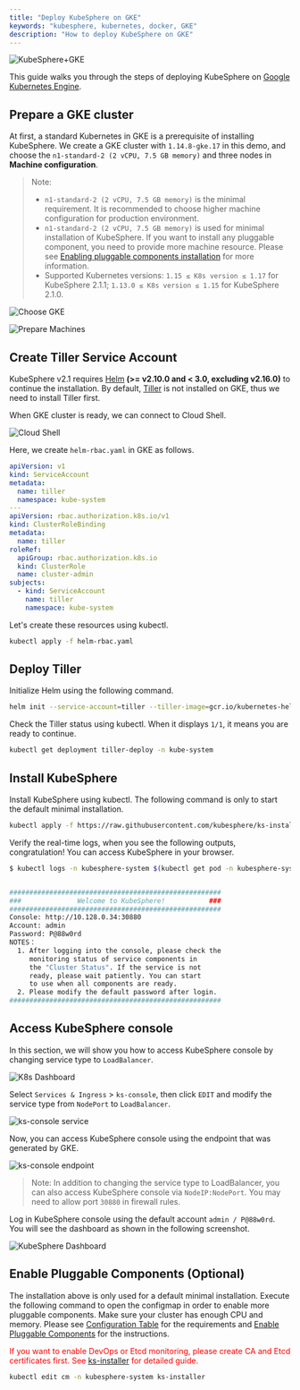 ```yaml
---
title: "Deploy KubeSphere on GKE"
keywords: "kubesphere, kubernetes, docker, GKE"
description: "How to deploy KubeSphere on GKE"
---
```


![KubeSphere+GKE](https://pek3b.qingstor.com/kubesphere-docs/png/20191123145223.png)

This guide walks you through the steps of deploying KubeSphere on [Google Kubernetes Engine](https://cloud.google.com/kubernetes-engine/).

## Prepare a GKE cluster

At first, a standard Kubernetes in GKE is a prerequisite of installing KubeSphere. We create a GKE cluster with `1.14.8-gke.17` in this demo, and  choose the `n1-standard-2 (2 vCPU, 7.5 GB memory)` and three nodes in **Machine configuration**.

> Note:
>
> - `n1-standard-2 (2 vCPU, 7.5 GB memory)` is the minimal requirement. It is recommended to choose higher machine configuration for production environment.
> - `n1-standard-2 (2 vCPU, 7.5 GB memory)` is used for minimal installation of KubeSphere. If you want to install any pluggable component, you need to provide more machine resource. Please see [Enabling pluggable components installation](../install-on-gke/#enable-pluggable-components) for more information.
> - Supported Kubernetes versions: `1.15 ≤ K8s version ≤ 1.17` for KubeSphere 2.1.1; `1.13.0 ≤ K8s version ≤ 1.15` for KubeSphere 2.1.0.

![Choose GKE](https://pek3b.qingstor.com/kubesphere-docs/png/20191123120312.png)

![Prepare Machines](https://pek3b.qingstor.com/kubesphere-docs/png/20191123120440.png)

## Create Tiller Service Account

KubeSphere v2.1 requires [Helm](https://v2.helm.sh/) **(>= v2.10.0 and < 3.0, excluding v2.16.0)** to continue the installation. By default, [Tiller](https://v2.helm.sh/) is not installed on GKE, thus we need to install Tiller first.

When GKE cluster is ready, we can connect to Cloud Shell.

![Cloud Shell](https://pek3b.qingstor.com/kubesphere-docs/png/20191123122806.png)

Here, we create `helm-rbac.yaml` in GKE as follows.

```yaml
apiVersion: v1
kind: ServiceAccount
metadata:
  name: tiller
  namespace: kube-system
---
apiVersion: rbac.authorization.k8s.io/v1
kind: ClusterRoleBinding
metadata:
  name: tiller
roleRef:
  apiGroup: rbac.authorization.k8s.io
  kind: ClusterRole
  name: cluster-admin
subjects:
  - kind: ServiceAccount
    name: tiller
    namespace: kube-system
```

Let's create these resources using kubectl.

```bash
kubectl apply -f helm-rbac.yaml
```

## Deploy Tiller

Initialize Helm using the following command.

```bash
helm init --service-account=tiller --tiller-image=gcr.io/kubernetes-helm/tiller:v2.14.1 --history-max 300
```

Check the Tiller status using kubectl. When it displays `1/1`, it means you are ready to continue.

```bash
kubectl get deployment tiller-deploy -n kube-system
```

## Install KubeSphere

Install KubeSphere using kubectl. The following command is only to start the default minimal installation.

```bash
kubectl apply -f https://raw.githubusercontent.com/kubesphere/ks-installer/v2.1.1/kubesphere-minimal.yaml
```

Verify the real-time logs, when you see the following outputs, congratulation! You can access KubeSphere in your browser.

```bash
$ kubectl logs -n kubesphere-system $(kubectl get pod -n kubesphere-system -l app=ks-install -o jsonpath='{.items[0].metadata.name}') -f


#####################################################
###              Welcome to KubeSphere!           ###
#####################################################
Console: http://10.128.0.34:30880
Account: admin
Password: P@88w0rd
NOTES：
  1. After logging into the console, please check the
     monitoring status of service components in
     the "Cluster Status". If the service is not
     ready, please wait patiently. You can start
     to use when all components are ready.
  2. Please modify the default password after login.
#####################################################
```

## Access KubeSphere console

In this section, we will show you how to access KubeSphere console by changing service type to `LoadBalancer`.

![K8s Dashboard](https://pek3b.qingstor.com/kubesphere-docs/png/20191123124133.png)

Select `Services & Ingress` > `ks-console`, then click `EDIT` and modify the service type from `NodePort` to `LoadBalancer`.

![ks-console service](https://pek3b.qingstor.com/kubesphere-docs/png/20191123124325.png)

Now, you can access KubeSphere console using the endpoint that was generated by GKE.

![ks-console endpoint](https://pek3b.qingstor.com/kubesphere-docs/png/20191123124744.png)

> Note: In addition to changing the service type to LoadBalancer, you can also access KubeSphere console via `NodeIP:NodePort`. You may need to allow port `30880` in firewall rules.

Log in KubeSphere console using the default account `admin / P@88w0rd`. You will see the dashboard as shown in the following screenshot.

![KubeSphere Dashboard](https://pek3b.qingstor.com/kubesphere-docs/png/20191123125116.png)

## Enable Pluggable Components (Optional)

The installation above is only used for a default minimal installation. Execute the following command to open the configmap in order to enable more pluggable components. Make sure your cluster has enough CPU and memory. Please see [Configuration Table](https://github.com/kubesphere/ks-installer/blob/master/README.md#configuration-table) for the requirements and [Enable Pluggable Components](../pluggable-components) for the instructions.

<font color=red>If you want to enable DevOps or Etcd monitoring, please create CA and Etcd certificates first. See [ks-installer](https://github.com/kubesphere/ks-installer/blob/master/README.md) for detailed guide.</font>

```bash
kubectl edit cm -n kubesphere-system ks-installer
```

